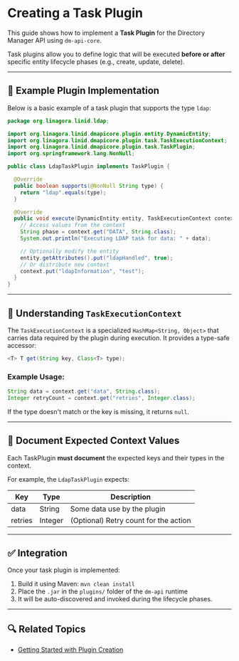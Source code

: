 # Creating a Task Plugin

This guide shows how to implement a **Task Plugin** for the Directory Manager API using `dm-api-core`.

Task plugins allow you to define logic that will be executed **before or after** specific entity lifecycle phases (e.g.,
create, update, delete).

---

## 🧱 Example Plugin Implementation

Below is a basic example of a task plugin that supports the type `ldap`:

```java
package org.linagora.linid.ldap;

import org.linagora.linid.dmapicore.plugin.entity.DynamicEntity;
import org.linagora.linid.dmapicore.plugin.task.TaskExecutionContext;
import org.linagora.linid.dmapicore.plugin.task.TaskPlugin;
import org.springframework.lang.NonNull;

public class LdapTaskPlugin implements TaskPlugin {

  @Override
  public boolean supports(@NonNull String type) {
    return "ldap".equals(type);
  }

  @Override
  public void execute(DynamicEntity entity, TaskExecutionContext context) {
    // Access values from the context
    String phase = context.get("DATA", String.class);
    System.out.println("Executing LDAP task for data: " + data);

    // Optionally modify the entity
    entity.getAttributes().put("ldapHandled", true);
    // Or distribute new context
    context.put("ldapInformation", "test");
  }
}
```

---

## 🧠 Understanding `TaskExecutionContext`

The `TaskExecutionContext` is a specialized `HashMap<String, Object>` that carries data required by the plugin during
execution. It provides a type-safe accessor:

```java
<T> T get(String key, Class<T> type);
```

### Example Usage:

```java
String data = context.get("data", String.class);
Integer retryCount = context.get("retries", Integer.class);
```

If the type doesn't match or the key is missing, it returns `null`.

---

## 📄 Document Expected Context Values

Each TaskPlugin **must document** the expected keys and their types in the context.

For example, the `LdapTaskPlugin` expects:

| Key     | Type    | Description                           |
|---------|---------|---------------------------------------|
| data    | String  | Some data use by the plugin           |
| retries | Integer | (Optional) Retry count for the action |

---

## ✅ Integration

Once your task plugin is implemented:

1. Build it using Maven: `mvn clean install`
2. Place the `.jar` in the `plugins/` folder of the `dm-api` runtime
3. It will be auto-discovered and invoked during the lifecycle phases.

---

## 🔍 Related Topics

* [Getting Started with Plugin Creation](./how-to-create-a-plugin.md)
